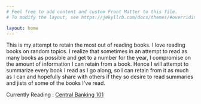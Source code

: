 ```yaml
---
# Feel free to add content and custom Front Matter to this file.
# To modify the layout, see https://jekyllrb.com/docs/themes/#overriding-theme-defaults

layout: home
---
```



This is my attempt to retain the most out of reading books. I love reading books on random topics. I realize that sometimes in an attempt to read as many books as possible and get to a number for the year, I compromise on the amount of information I can retain from a book. Hence I will attempt to summarize every book I read as I go along, so I can retain from it as much as I can and hopefully share with others if they so desire to read summaries and jists of some of the books I've read. 

Currently Reading : [Central Banking 101](https://www.goodreads.com/en/book/show/56863052)

